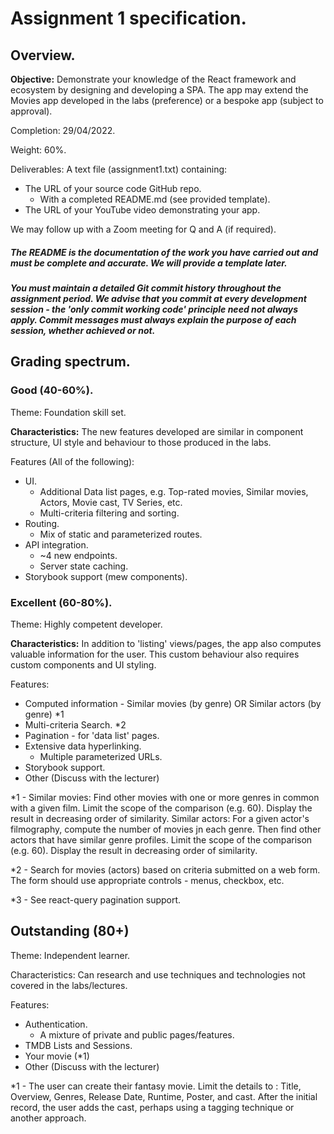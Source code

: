 
# Assignment 1 specification.

## Overview.

__Objective:__ Demonstrate your knowledge of the React framework and ecosystem by designing and developing a SPA. The app may extend the Movies app developed in the labs (preference) or a bespoke app (subject to approval).

Completion: 29/04/2022.

Weight: 60%.

Deliverables:
A text file (assignment1.txt) containing:
+ The URL of your source code GitHub repo.
     + With a completed README.md (see provided template).
+ The URL of your YouTube video demonstrating your app.

We may follow up with a Zoom meeting for Q and A (if required).

##### The README is the documentation of the work you have carried out and must be complete and accurate. We will provide a template later.

##### You must maintain a detailed Git commit history throughout the assignment period. We advise that you commit at every development session - the 'only commit working code' principle need not always apply. Commit messages must always explain the purpose of each session, whether achieved or not.

## Grading spectrum.

### Good (40-60%).
Theme: Foundation skill set.

__Characteristics:__ The new features developed are similar in component structure, UI style and behaviour to those produced in the labs.

Features (All of the following):
+ UI.
    + Additional Data list pages, e.g. Top-rated movies, Similar movies, Actors, Movie cast, TV Series, etc.
    + Multi-criteria filtering and sorting.
+ Routing.
    + Mix of static and parameterized routes.
+ API integration.
    + ~4 new endpoints. 
    + Server state caching.
+ Storybook support (mew components).

### Excellent (60-80%).
Theme: Highly competent developer.

__Characteristics:__ In addition to 'listing' views/pages, the app also computes valuable information for the user. This custom behaviour also requires custom components and UI styling.
 
Features:
+ Computed information - Similar movies (by genre) OR Similar actors (by genre) *1
+ Multi-criteria Search. *2
+ Pagination - for 'data list' pages.    
+ Extensive data hyperlinking.
   + Multiple parameterized URLs.  
+ Storybook support.
+ Other (Discuss with the lecturer)

*1 - Similar movies: Find other movies with one or more genres in common with a given film. Limit the scope of the comparison (e.g. 60). Display the result in decreasing order of similarity.
Similar actors: For a given actor's filmography, compute the number of movies jn each genre. Then find other actors that have similar genre profiles. Limit the scope of the comparison (e.g. 60). Display the result in decreasing order of similarity.

*2 - Search for movies (actors) based on criteria submitted on a web form. The form should use appropriate controls - menus, checkbox, etc.

*3 - See react-query pagination support.

## Outstanding (80+)
Theme: Independent learner.

Characteristics: Can research and use techniques and technologies not covered in the labs/lectures.

Features:
+ Authentication.
    + A mixture of private and public pages/features.
+ TMDB Lists and Sessions.
+ Your movie (*1)
+ Other (Discuss with the lecturer)

*1 - The user can create their fantasy movie. Limit the details to : 
Title, Overview, Genres, Release Date, Runtime, Poster, and cast. After the initial record, the user adds the cast, perhaps using a tagging technique or another approach.
 